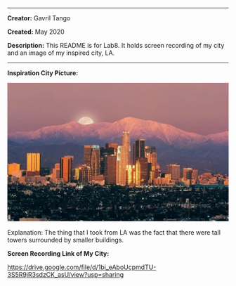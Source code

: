 -------
**Creator:** Gavril Tango

**Created:** May 2020

**Description:** This README is for Lab8. It holds screen recording of my city and an image of my inspired city, LA.

-------

**Inspiration City Picture:**

![](inspiration.jpg)

Explanation: The thing that I took from LA was the fact that there were tall towers surrounded by smaller buildings.

**Screen Recording Link of My City:**

https://drive.google.com/file/d/1bi_eAboUcpmdTU-3S5R9jR3sdzCK_asU/view?usp=sharing
